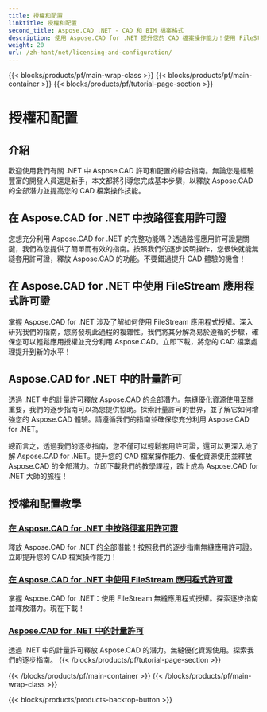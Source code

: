 ```yaml
---
title: 授權和配置
linktitle: 授權和配置
second_title: Aspose.CAD .NET - CAD 和 BIM 檔案格式
description: 使用 Aspose.CAD for .NET 提升您的 CAD 檔案操作能力！使用 FileStream 或按照我們的逐步教學的路徑無縫應用授權。
weight: 20
url: /zh-hant/net/licensing-and-configuration/
---
```


{{< blocks/products/pf/main-wrap-class >}}
{{< blocks/products/pf/main-container >}}
{{< blocks/products/pf/tutorial-page-section >}}

# 授權和配置


## 介紹

歡迎使用我們有關 .NET 中 Aspose.CAD 許可和配置的綜合指南。無論您是經驗豐富的開發人員還是新手，本文都將引導您完成基本步驟，以釋放 Aspose.CAD 的全部潛力並提高您的 CAD 檔案操作技能。

## 在 Aspose.CAD for .NET 中按路徑套用許可證

您想充分利用 Aspose.CAD for .NET 的完整功能嗎？透過路徑應用許可證是關鍵，我們為您提供了簡單而有效的指南。按照我們的逐步說明操作，您很快就能無縫套用許可證，釋放 Aspose.CAD 的功能。不要錯過提升 CAD 體驗的機會！

## 在 Aspose.CAD for .NET 中使用 FileStream 應用程式許可證

掌握 Aspose.CAD for .NET 涉及了解如何使用 FileStream 應用程式授權。深入研究我們的指南，您將發現此過程的複雜性。我們將其分解為易於遵循的步驟，確保您可以輕鬆應用授權並充分利用 Aspose.CAD。立即下載，將您的 CAD 檔案處理提升到新的水平！

## Aspose.CAD for .NET 中的計量許可

透過 .NET 中的計量許可釋放 Aspose.CAD 的全部潛力。無縫優化資源使用至關重要，我們的逐步指南可以為您提供協助。探索計量許可的世界，並了解它如何增強您的 Aspose.CAD 體驗。請遵循我們的指南並確保您充分利用 Aspose.CAD for .NET。

總而言之，透過我們的逐步指南，您不僅可以輕鬆套用許可證，還可以更深入地了解 Aspose.CAD for .NET。提升您的 CAD 檔案操作能力、優化資源使用並釋放 Aspose.CAD 的全部潛力。立即下載我們的教學課程，踏上成為 Aspose.CAD for .NET 大師的旅程！
## 授權和配置教學
### [在 Aspose.CAD for .NET 中按路徑套用許可證](./apply-license-by-path/)
 釋放 Aspose.CAD for .NET 的全部潛能！按照我們的逐步指南無縫應用許可證。立即提升您的 CAD 檔案操作能力！
### [在 Aspose.CAD for .NET 中使用 FileStream 應用程式許可證](./apply-license-using-filestream/)
掌握 Aspose.CAD for .NET：使用 FileStream 無縫應用程式授權。探索逐步指南並釋放潛力。現在下載！
### [Aspose.CAD for .NET 中的計量許可](./metered-licensing/)
透過 .NET 中的計量許可釋放 Aspose.CAD 的潛力。無縫優化資源使用。探索我們的逐步指南。
{{< /blocks/products/pf/tutorial-page-section >}}

{{< /blocks/products/pf/main-container >}}
{{< /blocks/products/pf/main-wrap-class >}}

{{< blocks/products/products-backtop-button >}}
